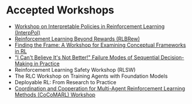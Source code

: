 # Accepted Workshops

* <a href="https://sites.google.com/view/interppol-workshop/home?authuser=0">Workshop on Interpretable Policies in Reinforcement Learning (InterpPol)</a>
* <a href="https://rlbrew-workshop.github.io/">Reinforcement Learning Beyond Rewards (RLBRew)</a>
* <a href="https://sites.google.com/view/findingtheframe">Finding the Frame: A Workshop for Examining Conceptual Frameworks in RL</a>
* <a href="https://sites.google.com/view/rlc2024-icbinb">"I Can't Believe It's Not Better!" Failure Modes of Sequential Decision-Making in Practice</a>
* Reinforcement Learning Safety Workshop (RLSW)
* The RLC Workshop on Training Agents with Foundation Models
* Deployable RL: From Research to Practice
* <a href="https://sites.google.com/view/cocomarl-2024/home">Coordination and Cooperation for Multi-Agent Reinforcement Learning Methods (CoCoMARL) Workshop</a>